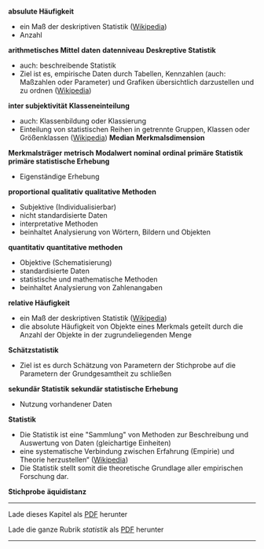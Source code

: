 **absulute Häufigkeit**
- ein Maß der deskriptiven Statistik ([Wikipedia](https://de.wikipedia.org/wiki/Absolute_H%C3%A4ufigkeit))
- Anzahl

**arithmetisches Mittel**
**daten**
**datenniveau**
**Deskreptive Statistik**
- auch: beschreibende Statistik
- Ziel ist es, empirische Daten durch Tabellen, Kennzahlen (auch: Maßzahlen oder Parameter) und Grafiken übersichtlich darzustellen und zu ordnen ([Wikipedia](https://de.wikipedia.org/wiki/Deskriptive_Statistik))

**inter subjektivität**
**Klasseneinteilung**
- auch: Klassenbildung oder Klassierung
- Einteilung von statistischen Reihen in getrennte Gruppen, Klassen oder Größenklassen ([Wikipedia](https://de.wikipedia.org/wiki/Klasseneinteilung_(Statistik)))
**Median**
**Merkmalsdimension**


**Merkmalsträger**
**metrisch**
**Modalwert**
**nominal**
**ordinal**
**primäre Statistik**
**primäre statistische Erhebung**
- Eigenständige Erhebung

**proportional**
**qualitativ**
**qualitative Methoden**
- Subjektive (Individualisierbar)
- nicht standardisierte Daten
- interpretative Methoden
- beinhaltet Analysierung von Wörtern, Bildern und Objekten

**quantitativ**
**quantitative methoden**
- Objektive (Schematisierung)
- standardisierte Daten
- statistische und mathematische Methoden
- beinhaltet Analysierung von Zahlenangaben

**relative Häufigkeit**
- ein Maß der deskriptiven Statistik ([Wikipedia](https://de.wikipedia.org/wiki/Relative_H%C3%A4ufigkeit))
- die absolute Häufigkeit von Objekte eines Merkmals geteilt durch die Anzahl der Objekte in der zugrundeliegenden Menge

**Schätzstatistik**
- Ziel ist es durch Schätzung von Parametern der Stichprobe auf die Parametern der Grundgesamtheit zu schließen

**sekundär Statistik**
**sekundär statistische Erhebung**
- Nutzung vorhandener Daten

**Statistik**
- Die Statistik ist eine "Sammlung" von Methoden zur Beschreibung und Auswertung von Daten (gleichartige Einheiten)
- eine systematische Verbindung zwischen Erfahrung (Empirie) und Theorie herzustellen“ ([Wikipedia](https://de.wikipedia.org/wiki/Statistik))
- Die Statistik stellt somit die theoretische Grundlage aller empirischen Forschung dar. 

**Stichprobe**
**äquidistanz**
<br/>

------

Lade dieses Kapitel als [PDF](http://kollektive-geographie-heidelberg.de/statistik/00-definitionen.pdf) herunter

Lade die ganze Rubrik *statistik* als [PDF](http://kollektive-geographie-heidelberg.de/statistik/statistik.pdf) herunter

------
